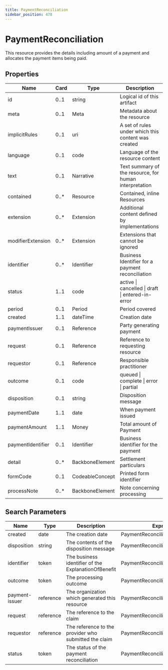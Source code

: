 ```yaml
---
title: PaymentReconciliation
sidebar_position: 478
---
```


# PaymentReconciliation

This resource provides the details including amount of a payment and allocates the payment items being paid.

## Properties

| Name | Card | Type | Description |
| --- | --- | --- | --- |
| id | 0..1 | string | Logical id of this artifact
| meta | 0..1 | Meta | Metadata about the resource
| implicitRules | 0..1 | uri | A set of rules under which this content was created
| language | 0..1 | code | Language of the resource content
| text | 0..1 | Narrative | Text summary of the resource, for human interpretation
| contained | 0..* | Resource | Contained, inline Resources
| extension | 0..* | Extension | Additional content defined by implementations
| modifierExtension | 0..* | Extension | Extensions that cannot be ignored
| identifier | 0..* | Identifier | Business Identifier for a payment reconciliation
| status | 1..1 | code | active \| cancelled \| draft \| entered-in-error
| period | 0..1 | Period | Period covered
| created | 1..1 | dateTime | Creation date
| paymentIssuer | 0..1 | Reference | Party generating payment
| request | 0..1 | Reference | Reference to requesting resource
| requestor | 0..1 | Reference | Responsible practitioner
| outcome | 0..1 | code | queued \| complete \| error \| partial
| disposition | 0..1 | string | Disposition message
| paymentDate | 1..1 | date | When payment issued
| paymentAmount | 1..1 | Money | Total amount of Payment
| paymentIdentifier | 0..1 | Identifier | Business identifier for the payment
| detail | 0..* | BackboneElement | Settlement particulars
| formCode | 0..1 | CodeableConcept | Printed form identifier
| processNote | 0..* | BackboneElement | Note concerning processing

## Search Parameters

| Name | Type | Description | Expression
| --- | --- | --- | --- |
| created | date | The creation date | PaymentReconciliation.created
| disposition | string | The contents of the disposition message | PaymentReconciliation.disposition
| identifier | token | The business identifier of the ExplanationOfBenefit | PaymentReconciliation.identifier
| outcome | token | The processing outcome | PaymentReconciliation.outcome
| payment-issuer | reference | The organization which generated this resource | PaymentReconciliation.paymentIssuer
| request | reference | The reference to the claim | PaymentReconciliation.request
| requestor | reference | The reference to the provider who submitted the claim | PaymentReconciliation.requestor
| status | token | The status of the payment reconciliation | PaymentReconciliation.status

